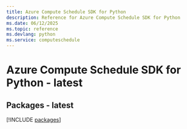 ```yaml
---
title: Azure Compute Schedule SDK for Python
description: Reference for Azure Compute Schedule SDK for Python
ms.date: 06/12/2025
ms.topic: reference
ms.devlang: python
ms.service: computeschedule
---
```

# Azure Compute Schedule SDK for Python - latest
## Packages - latest
[!INCLUDE [packages](compute-schedule-index.md)]